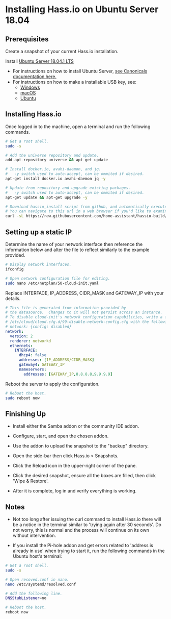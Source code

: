 # Installing Hass.io on Ubuntu Server 18.04

## Prerequisites

Create a snapshot of your current Hass.io installation.

Install [Ubuntu Server 18.04.1 LTS](https://www.ubuntu.com/download/server)

* For instructions on how to install Ubuntu Server, [see Canonicals documentation here.](https://tutorials.ubuntu.com/tutorial/tutorial-install-ubuntu-server#0)
* For instructions on how to make a installable USB key, see:
  * [Windows](https://tutorials.ubuntu.com/tutorial/tutorial-create-a-usb-stick-on-windows#0)
  * [macOS](https://tutorials.ubuntu.com/tutorial/tutorial-create-a-usb-stick-on-macos#0)
  * [Ubuntu](https://tutorials.ubuntu.com/tutorial/tutorial-create-a-usb-stick-on-ubuntu#0)

## Installing Hass.io

Once logged in to the machine, open a terminal and run the following commands.

```bash
# Get a root shell.
sudo -s

# Add the universe repository and update.
add-apt-repository universe && apt-get update

# Install docker.io, avahi-daemon, and jq.
#   -y switch used to auto-accept, can be ommited if desired.
apt-get install docker.io avahi-daemon jq -y

# Update from repository and upgrade existing packages.
#   -y switch used to auto-accept, can be ommited if desired.
apt-get update && apt-get upgrade -y

# Download hassio_install script from github, and automatically execute it in a bash shell.
# You can navigate to this url in a web browser if you'd like to examine the script before running.
curl -sL https://raw.githubusercontent.com/home-assistant/hassio-build/master/install/hassio_install | bash
```

## Setting up a static IP

Determine the name of your network interface then reference the information below and alter the file to reflect similarly to the example provided.

```bash
# Display network interfaces.
ifconfig

# Open network configuration file for editing.
sudo nano /etc/netplan/50-cloud-init.yaml
```

Replace INTERFACE, IP_ADDRESS, CIDR_MASK and GATEWAY_IP with your details.

```yaml
# This file is generated from information provided by
# the datasource.  Changes to it will not persist across an instance.
# To disable cloud-init's network configuration capabilities, write a file
# /etc/cloud/cloud.cfg.d/99-disable-network-config.cfg with the following:
# network: {config: disabled}
network:
  version: 2
  renderer: networkd
  ethernets:
    INTERFACE:
      dhcp4: false
      addresses: [IP_ADDRESS/CIDR_MASK]
      gateway4: GATEWAY_IP
      nameservers:
        addresses: [GATEWAY_IP,8.8.8.8,9.9.9.9]
```

Reboot the server to apply the configuration.

```bash
# Reboot the host.
sudo reboot now
```

## Finishing Up

* Install either the Samba addon or the community IDE addon.

* Configure, start, and open the chosen addon.

* Use the addon to upload the snapshot to the "backup" directory.

* Open the side-bar then click Hass.io > Snapshots.

* Click the Reload icon in the upper-right corner of the pane.

* Click the desired snapshot, ensure all the boxes are filled, then click 'Wipe & Restore'.

* After it is complete, log in and verify everything is working.

## Notes

* Not too long after issuing the curl command to install Hass.io there will be a notice in the terminal similar to 'trying again after 30 seconds'. Do not worry, this is normal and the process will continue on its own without intervention.

* If you install the Pi-hole addon and get errors related to 'address is already in use' when trying to start it, run the following commands in the Ubuntu host's terminal:

```bash
# Get a root shell.
sudo -s

# Open resoved.conf in nano.
nano /etc/systemd/resolved.conf

# Add the following line.
DNSStubListener=no

# Reboot the host.
reboot now
```
